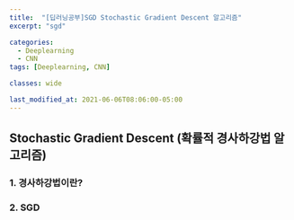 ```yaml
---
title:  "[딥러닝공부]SGD Stochastic Gradient Descent 알고리즘"
excerpt: "sgd"

categories:
  - Deeplearning
  - CNN
tags: [Deeplearning, CNN]

classes: wide

last_modified_at: 2021-06-06T08:06:00-05:00
---
```


## Stochastic Gradient Descent (확률적 경사하강법 알고리즘)

### 1. 경사하강법이란?




### 2. SGD
